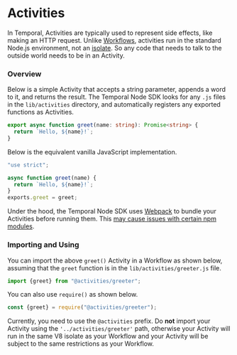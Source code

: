 # Activities

In Temporal, Activities are typically used to represent side effects, like making an HTTP request.
Unlike [Workflows](/docs/node/determinism), activities run in the standard Node.js environment, not an [isolate](https://www.npmjs.com/package/isolated-vm).
So any code that needs to talk to the outside world needs to be in an Activity.

### Overview

Below is a simple Activity that accepts a string parameter, appends a word to it, and returns the result.
The Temporal Node SDK looks for any `.js` files in the `lib/activities` directory, and automatically registers any exported functions as Activities.

```typescript
export async function greet(name: string): Promise<string> {
  return `Hello, ${name}!`;
}
```

Below is the equivalent vanilla JavaScript implementation.

```javascript
"use strict";

async function greet(name) {
  return `Hello, ${name}!`;
}
exports.greet = greet;
```

Under the hood, the Temporal Node SDK uses [Webpack](https://webpack.js.org/) to bundle your Activities before running them.
This [may cause issues with certain npm modules](https://www.getrevue.co/profile/masteringjs/issues/why-i-m-not-using-webpack-for-lambda-functions-anymore-266010).

### Importing and Using

You can import the above `greet()` Activity in a Workflow as shown below, assuming that the `greet` function is in the `lib/activities/greeter.js` file.

```typescript
import {greet} from "@activities/greeter";
```

You can also use `require()` as shown below.

```javascript
const {greet} = require("@activities/greeter");
```

Currently, you need to use the `@activities` prefix.
Do **not** import your Activity using the `'../activities/greeter'` path, otherwise your Activity will run in the same V8 isolate as your Workflow and your Activity will be subject to the same restrictions as your Workflow.
